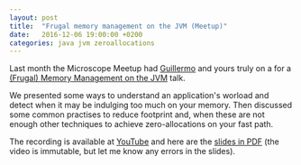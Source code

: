 ```yaml
---
layout: post
title:  "Frugal memory management on the JVM (Meetup)"
date:   2016-12-06 19:00:00 +0200
categories: java jvm zeroallocations
---
```


Last month the Microscope Meetup had <a
href="https://twitter.com/gontanon">Guillermo</a> and yours truly on a
for a <a
href="https://www.meetup.com/es-ES/microscope-barcelona/events/235598538/">(Frugal)
Memory Management on the JVM</a> talk.

We presented some ways to understand an application's worload and detect
when it may be indulging too much on your memory.  Then discussed some
common practises to reduce footprint and, when these are not enough
other techniques to achieve zero-allocations on your fast path.

The recording is available at <a
href="https://youtu.be/DFub1L3gzGo">YouTube</a> and here are the <a
href="/assets/frugal_memory_management_on_the_jvm.pdf">slides in PDF</a> (the
video is immutable, but let me know any errors in the slides).
